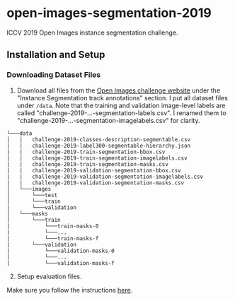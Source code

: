 # open-images-segmentation-2019
ICCV 2019 Open Images instance segmentation challenge.

## Installation and Setup
### Downloading Dataset Files
1. Download all files from the [Open Images challenge website](https://storage.googleapis.com/openimages/web/challenge2019_downloads.html) under the "Instance Segmentation track annotations" section.
I put all dataset files under `/data`. Note that the training and validation image-level labels are called "challenge-2019-...-segmentation-labels.csv". I renamed them to "challenge-2019-...-segmentation-imagelabels.csv" for clarity.

```
└───data
│   │   challenge-2019-classes-description-segmentable.csv
|   |   challenge-2019-label300-segmentable-hierarchy.json
|   |   challenge-2019-train-segmentation-bbox.csv
|   |   challenge-2019-train-segmentation-imagelabels.csv
|   |   challenge-2019-train-segmentation-masks.csv
|   |   challenge-2019-validation-segmentation-bbox.csv
|   |   challenge-2019-validation-segmentation-imagelabels.csv
|   |   challenge-2019-validation-segmentation-masks.csv
│   └───images
│       └───test
│       └───train
|       └───validation
│   └───masks
│       └───train
|           └───train-masks-0
|           └───...
|           └───train-masks-f
|       └───validation
|           └───validation-masks-0
|           └───...
|           └───validation-masks-f
```

2. Setup evaluation files.

Make sure you follow the instructions [here](https://github.com/tensorflow/models/blob/master/research/object_detection/g3doc/installation.md).
